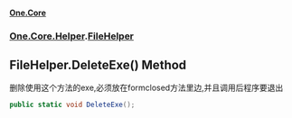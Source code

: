 #### [One.Core](index.md 'index')
### [One.Core.Helper](One_Core_Helper.md 'One.Core.Helper').[FileHelper](One_Core_Helper_FileHelper.md 'One.Core.Helper.FileHelper')
## FileHelper.DeleteExe() Method
删除使用这个方法的exe,必须放在formclosed方法里边,并且调用后程序要退出  
```csharp
public static void DeleteExe();
```
